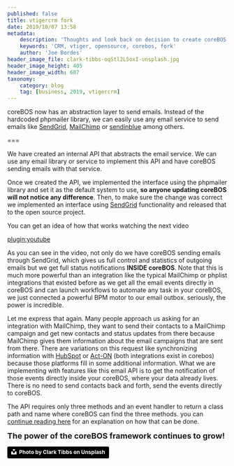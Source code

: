 ```yaml
---
published: false
title: vtigercrm fork
date: 2019/10/07 13:58
metadata:
    description: 'Thoughts and look back on decision to create coreBOS'
    keywords: 'CRM, vtiger, opensource, corebos, fork'
    author: 'Joe Bordes'
header_image_file: clark-tibbs-oqStl2L5oxI-unsplash.jpg
header_image_height: 405
header_image_width: 607
taxonomy:
    category: blog
    tag: [business, 2019, vtigercrm]
---
```


coreBOS now has an abstraction layer to send emails. Instead of the hardcoded phpmailer library, we can easily use any email service to send emails like [SendGrid](https://sendgrid.com/), [MailChimp](https://mailchimp.com/) or [sendinblue](https://sendinblue.com) among others.

===

We have created an internal API that abstracts the email service. We can use any email library or service to implement this API and have coreBOS sending emails with that service.

Once we created the API, we implemented the interface using the phpmailer library and set it as the default system to use, **so anyone updating coreBOS will not notice any difference**. Then, to make sure the change was correct we implemented an interface using [SendGrid](https://sendgrid.com/) functionality and released that to the open source project.

You can get an idea of how that works watching the next video

[plugin:youtube](https://youtu.be/9VgDkQfBAM4)

As you can see in the video, not only do we have coreBOS sending emails through SendGrid, which gives us full control and statistics of outgoing emails but we get full status notifications **INSIDE coreBOS**. Note that this is much more powerful than an integration like the typical MailChimp or phplist integrations that existed before as we get all the email events directly in coreBOS and can launch workflows to automate any task in your coreBOS, we just connected a powerful BPM motor to our email outbox. seriously, the power is incredible.

Let me express that again. Many people approach us asking for an integration with MailChimp, they want to send their contacts to a MailChimp campaign and get new contacts and status updates from there because MailChimp gives them information about the email campaigns that are sent from there. There are variations on this request like synchronizing information with [HubSpot](https://www.hubspot.com) or [Act-ON](https://www.act-on.com/) (both integrations exist in corebos) because those platforms fill in some additional information. What we are implementing with features like this email API is to get the notification of those events directly inside your coreBOS, where your data already lives. There is no need to send contacts back and forth, send the events directly to coreBOS.

The API requires only three methods and an event handler to return a class path and name where coreBOS can find the three methods. you can [continue reading here](https://corebos.com/documentation/doku.php?id=en:devel:sendemailservice&noprocess=1) for an explanation on how that can be done.

**<span style="font-size:large">The power of the coreBOS framework continues to grow!</span>**

<a style="background-color:black;color:white;text-decoration:none;padding:4px 6px;font-family:-apple-system, BlinkMacSystemFont, &quot;San Francisco&quot;, &quot;Helvetica Neue&quot;, Helvetica, Ubuntu, Roboto, Noto, &quot;Segoe UI&quot;, Arial, sans-serif;font-size:12px;font-weight:bold;line-height:1.2;display:inline-block;border-radius:3px" href="https://unsplash.com/@clarktibbs?utm_medium=referral&amp;utm_campaign=photographer-credit&amp;utm_content=creditBadge" target="_blank" rel="noopener noreferrer" title="Download free do whatever you want high-resolution photos from Clark Tibbs"><span style="display:inline-block;padding:2px 3px"><svg xmlns="http://www.w3.org/2000/svg" style="height:12px;width:auto;position:relative;vertical-align:middle;top:-2px;fill:white" viewBox="0 0 32 32"><title>unsplash-logo</title><path d="M10 9V0h12v9H10zm12 5h10v18H0V14h10v9h12v-9z"></path></svg></span><span style="display:inline-block;padding:2px 3px">Photo by Clark Tibbs on Unsplash</span></a>
